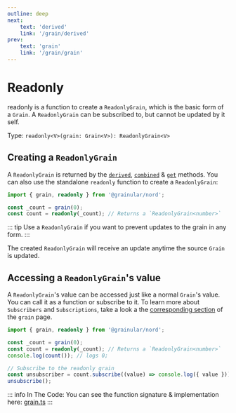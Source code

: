 ```yaml
---
outline: deep
next:
    text: 'derived'
    link: '/grain/derived'
prev:
    text: 'grain'
    link: '/grain/grain'
---
```


<!-- @format -->

# Readonly

readonly is a function to create a `ReadonlyGrain`, which is the basic form of a `Grain`. A `ReadonlyGrain` can be subscribed to, but cannot be updated by it self.

Type: `readonly<V>(grain: Grain<V>): ReadonlyGrain<V>`

## Creating a `ReadonlyGrain`

A `ReadonlyGrain` is returned by the [`derived`](./derived.md), [`combined`](./combined.md) & [`get`](./get.md) methods. You can also use the standalone `readonly` function to create a `ReadonlyGrain`:

```ts
import { grain, readonly } from '@grainular/nord';

const _count = grain(0);
const count = readonly(_count); // Returns a `ReadonlyGrain<number>`
```

::: tip
Use a `ReadonlyGrain` if you want to prevent updates to the grain in any form.
:::

The created `ReadonlyGrain` will receive an update anytime the source `Grain` is updated.

## Accessing a `ReadonlyGrain`'s value

A `ReadonlyGrain`'s value can be accessed just like a normal `Grain`'s value. You can call it as a function or subscribe to it. To learn more about `Subscribers` and `Subscriptions`, take a look a the [corresponding section](./grain.md#accessing-a-grains-current-value) of the `grain` page.

```ts
import { grain, readonly } from '@grainular/nord';

const _count = grain(0);
const count = readonly(_count); // Returns a `ReadonlyGrain<number>`
console.log(count()); // logs 0;

// Subscribe to the readonly grain
const unsubscriber = count.subscribe((value) => console.log({ value }));
unsubscribe();
```

::: info In The Code:
You can see the function signature & implementation here: [grain.ts](https://github.com/IamSebastianDev/nord/blob/main/src/lib/grains/readonly.ts)
:::
